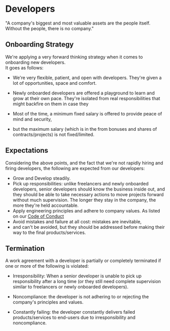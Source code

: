 # Developers

"A company's biggest and most valuable assets are the people itself. Without the people, there is no company."

## Onboarding Strategy

We're applying a very forward thinking strategy when it comes to onboarding new developers. <br> It goes as follows: 

* We're very flexible, patient, and open with developers. 
They're given a lot of opportunities, space and comfort.

* Newly onboarded developers are offered a playground to learn and grow at their own pace. 
They're isolated from real responsibilities that might backfire on them in case they

* Most of the time, a minimum fixed salary is offered to provide peace of mind and security, 
* but the maximum salary (which is in the from bonuses and shares of contracts/projects) is not fixed/limited.

## Expectations

Considering the above points, and the fact that we're not rapidly hiring and firing developers, 
the following are expected from our developers:

* Grow and Develop steadily.
* Pick up responsibilities: unlike freelancers and newly onboarded developers, 
senior developers should know the business inside out, 
and they should be able to take necessary actions to move projects forward without much supervision. 
The longer they stay in the company, the more they're held accountable.
* Apply engineering principles and adhere to company values. As listed on our [Code of Conduct](/about/Code-of-Conduct)
* Avoid mistakes and failure at all cost: mistakes are inevitable, 
* and can't be avoided, but they should be addressed before making their way to the final products/services.

## Termination

A work agreement with a developer is partially or completely terminated if one or more of the following is violated:

* Irresponsibility: When a senior developer is unable to pick up responsibility after a long time 
(or they still need complete supervision similar to freelancers or newly onboarded developers).

* Noncompliance: the developer is not adhering to or rejecting the company's principles and values.

* Constantly failing: the developer constantly delivers failed products/services to end-users due to irresponsibility and noncompliance.



